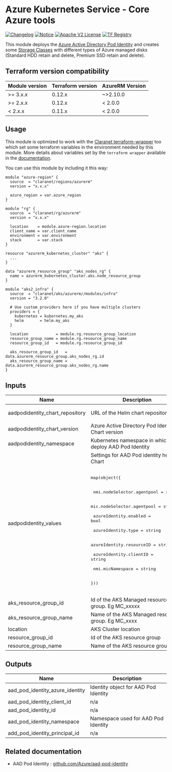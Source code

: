 # Azure Kubernetes Service - Core Azure tools
[![Changelog](https://img.shields.io/badge/changelog-release-green.svg)](CHANGELOG.md) [![Notice](https://img.shields.io/badge/notice-copyright-yellow.svg)](NOTICE) [![Apache V2 License](https://img.shields.io/badge/license-Apache%20V2-orange.svg)](LICENSE) [![TF Registry](https://img.shields.io/badge/terraform-registry-blue.svg)](https://registry.terraform.io/modules/claranet/aks/azurerm/)

This module deploys the [Azure Active Directory Pod Identity](https://github.com/Azure/aad-pod-identity) and creates some 
[Storage Classes](https://kubernetes.io/docs/concepts/storage/storage-classes/) with different types of Azure managed disks (Standard HDD retain and delete, Premium SSD retain and delete).

## Terraform version compatibility

| Module version | Terraform version | AzureRM Version |
| -------------- | ----------------- | --------------- |
| >= 3.x.x       | 0.12.x            | ~>2.10.0        |
| >= 2.x.x       | 0.12.x            | < 2.0.0         |
| < 2.x.x        | 0.11.x            | < 2.0.0         |

## Usage

This module is optimized to work with the [Claranet terraform-wrapper](https://github.com/claranet/terraform-wrapper) too which set some terraform variables in the environment needed by this module.
More details about variables set by the `terraform wrapper` available in the [documentation](https://github.com/claranet/terraform-wrapper#environment).

You can use this module by including it this way:

```hcl
module "azure-region" {
  source  = "claranet/regions/azurerm"
  version = "x.x.x"

  azure_region = var.azure_region
}

module "rg" {
  source  = "claranet/rg/azurerm"
  version = "x.x.x"

  location    = module.azure-region.location
  client_name = var.client_name
  environment = var.environment
  stack       = var.stack
}

resource "azurerm_kubernetes_cluster" "aks" {
  ...
}

data "azurerm_resource_group" "aks_nodes_rg" {
  name = azurerm_kubernetes_cluster.aks.node_resource_group
}

module "aks2_infra" {
  source  = "claranet/aks/azurerm//modules/infra"
  version = "3.2.0"
  
  # Use custom providers here if you have multiple clusters
  providers = {
    kubernetes = kubernetes.my_aks
    helm       = helm.my_aks
  }

  location            = module.rg.resource_group_location
  resource_group_name = module.rg.resource_group_name
  resource_group_id   = module.rg.resource_group_id

  aks_resource_group_id   = data.azurerm_resource_group.aks_nodes_rg.id
  aks_resource_group_name = data.azurerm_resource_group.aks_nodes_rg.name
}
```

## Inputs

| Name | Description | Type | Default | Required |
|------|-------------|------|---------|:--------:|
| aadpodidentity\_chart\_repository | URL of the Helm chart repository | `string` | `"https://vmware-tanzu.github.io/helm-charts"` | no |
| aadpodidentity\_chart\_version | Azure Active Directory Pod Identity Chart version | `string` | `"2.0.0"` | no |
| aadpodidentity\_namespace | Kubernetes namespace in which to deploy AAD Pod Identity | `string` | `"system-aadpodid"` | no |
| aadpodidentity\_values | Settings for AAD Pod identity helm Chart <br /><br><pre>map(object({ <br /><br>  nmi.nodeSelector.agentpool  = string <br /><br>  mic.nodeSelector.agentpool  = string <br /><br>  azureIdentity.enabled       = bool <br /><br>  azureIdentity.type          = string <br /><br>  azureIdentity.resourceID    = string <br /><br>  azureIdentity.clientID      = string <br /><br>  nmi.micNamespace            = string <br /><br>}))<br /><br></pre> | `map(string)` | `{}` | no |
| aks\_resource\_group\_id | Id of the AKS Managed resource group. Eg MC\_xxxxx | `string` | n/a | yes |
| aks\_resource\_group\_name | Name of the AKS Managed resource group. Eg MC\_xxxx | `string` | n/a | yes |
| location | AKS Cluster location | `string` | n/a | yes |
| resource\_group\_id | Id of the AKS resource group | `string` | n/a | yes |
| resource\_group\_name | Name of the AKS resource group | `string` | n/a | yes |

## Outputs

| Name | Description |
|------|-------------|
| aad\_pod\_identity\_azure\_identity | Identity object for AAD Pod Identity |
| aad\_pod\_identity\_client\_id | n/a |
| aad\_pod\_identity\_id | n/a |
| aad\_pod\_identity\_namespace | Namespace used for AAD Pod Identity |
| add\_pod\_identity\_principal\_id | n/a |

## Related documentation

- AAD Pod Identity : [github.com/Azure/aad-pod-identity](https://github.com/Azure/aad-pod-identity)
